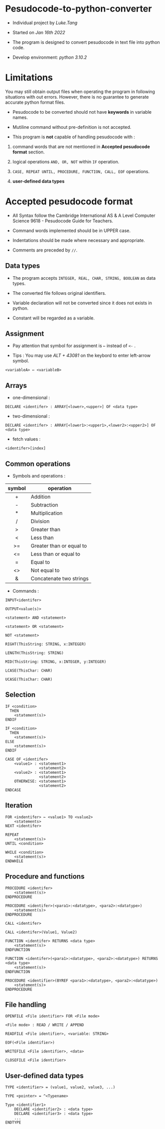 # Pesudocode-to-python-converter

* Individual project by _Luke.Tang_

* Started on _Jan 16th 2022_

* The program is designed to convert pesudocode in text file into python code.

* Develop environment: _python 3.10.2_

# Limitations

You may still obtain output files when operating the program in following situations with out errors. However, there is no guarantee to generate accurate python format files.

* Pesudocode to be converted should not have **keywords** in variable names.

* Mutiline command without pre-definition is not accepted.

* This program is **not** capable of handling pesudocode with :

1. command words that are not mentioned in **Accepted pesudocode format** section.

2. logical operations ``AND, OR, NOT`` within ``IF`` operation.

3. ``CASE, REPEAT UNTIL, PROCEDURE, FUNCTION, CALL, EOF`` operations.

4. **user-defined data types**

# Accepted pesudocode format

* All Syntax follow the Cambridge International AS & A Level Computer Science 9618 - Pesudocode Guide for Teachers.

* Command words implemented should be in UPPER case.

* Indentations should be made where necessary and appropriate.

* Comments are preceded by ``//``.

## Data types

* The program accepts ``INTEGER, REAL, CHAR, STRING, BOOLEAN`` as data types.

* The converted file follows original identifiers.

* Variable declaration will not be converted since it does not exists in python.

* Constant will be regarded as a variable.

## Assignment

* Pay attention that symbol for assignment is ``←`` instead of ``<-`` .

* Tips : You may use _ALT + 43081_ on the keybord to enter left-arrow symbol.

```
<variableA> ← <variableB> 
```

## Arrays

* one-dimensional : 
```
DECLARE <identifer> : ARRAY[<lower>,<upper>] OF <data type>
```

* two-dimensional : 
```
DECLARE <identifer> : ARRAY[<lower1>:<upper1>,<lower2>:<upper2>] OF <data type>
```

* fetch values :    
```
<identifer>[index]
```

## Common operations

* Symbols and operations :

symbol | operation  
:-------:|----------
\+     | Addition
\-     | Subtraction
\*     | Multiplication
/      | Division
\>     | Greater than
<      | Less than
\>=    | Greater than or equal to
<=     | Less than or equal to
=      | Equal to
<>     | Not equal to
&      | Concatenate two strings

* Commands :

```
INPUT<identifer>
```

```
OUTPUT<value(s)>
```

```
<statement> AND <statement>
```

```
<statement> OR <statement>
```

```
NOT <statement>
```

```
RIGHT(ThisString: STRING, x:INTEGER)
```

```
LENGTH(ThisString: STRING)
```

```
MID(ThisString: STRING, x:INTEGER, y:INTEGER)
```

```
LCASE(ThisChar: CHAR)
```

```
UCASE(ThisChar: CHAR)
```

## Selection


```
IF <condition>
  THEN
    <statement(s)>
ENDIF
```

```
IF <condition>
  THEN
    <statement(s)>
ELSE
    <statement(s)>
ENDIF
```

```
CASE OF <identifer>
    <value1> : <statement1>
               <statement2>
    <value2> : <statement1>
               <statement2>
    OTHERWISE: <statement1>
               <statement2>
ENDCASE
```

## Iteration

```
FOR <indentifer> ← <value1> TO <value2>
    <statements>
NEXT <identifer>
```

```
REPEAT
    <statement(s)>
UNTIL <condition>
```

```
WHILE <condition>
    <statement(s)>
ENDWHILE
```

## Procedure and functions

```
PROCEDURE <identifer>
    <statement(s)>
ENDPROCEDURE
```

```
PROCEDURE <identifer>(<para1>:<datatype>, <para2>:<datatype>)
    <statement(s)>
ENDPROCEDURE
```

```
CALL <identifer>
```

```
CALL <identifer>(Value1, Value2)
```

```
FUNCTION <identifer> RETURNS <data type>
    <statement(s)>
ENDFUNCTION
```

```
FUNCTION <identifer>(<para1>:<datatype>, <para2>:<datatype>) RETURNS <data type>
    <statement(s)>
ENDFUNCTION
```

```
PROCEDURE <identifier>(BYREF <para1>:<datatype>, <para2>:<datatype>)
    <statement(s)>
ENDPROCEDURE
```

## File handling

```
OPENFILE <File identifier> FOR <File mode>

<File mode> : READ / WRITE / APPEND
```

```
READFILE <File identifier>, <variable: STRING>
```

```
EOF(<File identifier>)
```

```
WRITEFILE <File identifier>, <data>
```

```
CLOSEFILE <File identifier>
```

## User-defined data types

```
TYPE <identifier> = (value1, value2, value3, ...)
```

```
TYPE <pointer> = ^<Typename>
```

```
Type <identifier1>
    DECLARE <identifier2> : <data type>
    DECLARE <identifier3> : <data type>
    ...
ENDTYPE
```
